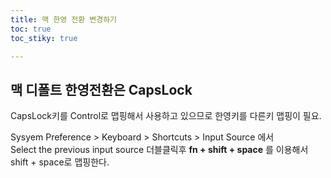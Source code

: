 ```yaml
---
title: 맥 한영 전환 변경하기
toc: true
toc_stiky: true

---
```


## 맥 디폴트 한영전환은 CapsLock

CapsLock키를 Control로 맵핑해서 사용하고 있으므로 한영키를 다른키 맵핑이 필요.  

Sysyem Preference > Keyboard > Shortcuts > Input Source 에서  
Select the previous input source 더블클릭후 **fn + shift + space** 를 이용해서 shift + space로 맵핑한다.  


